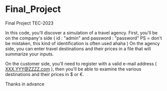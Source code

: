 # Final_Project
Final Project TEC-2023 





In this code, you'll discover a simulation of a travel agency. First, you'll be on the company's side ( id : "admin" and password : "password" PS = don't be mistaken, this kind of identification is often used ahaha ) 
On the agency side, you can enter travel destinations and their prices in a file that will summarize your inputs.

On the customer side, you'll need to register with a valid e-mail address ( XXX.YYY@ZZZZ.com ), then you'll be able to examine the various destinations and their prices in $ or €. 

Thanks in advance 



